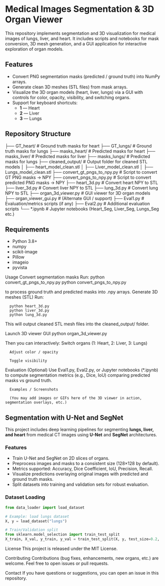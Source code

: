 # Medical Images Segmentation & 3D Organ Viewer

This repository implements segmentation and 3D visualization for medical images of lungs, liver, and heart. It includes scripts and notebooks for mask conversion, 3D mesh generation, and a GUI application for interactive exploration of organ models.

## Features

- Convert PNG segmentation masks (predicted / ground truth) into NumPy arrays.  
- Generate clean 3D meshes (STL files) from mask arrays.  
- Visualize the 3D organ models (heart, liver, lungs) via a GUI with controls for color, opacity, visibility, and switching organs.  
- Support for keyboard shortcuts:  
  - **1** — Heart  
  - **2** — Liver  
  - **3** — Lungs  

## Repository Structure
├── GT_heart/ # Ground truth masks for heart
├── GT_lungs/ # Ground truth masks for lungs
├── masks_heart/ # Predicted masks for heart
├── masks_liver/ # Predicted masks for liver
├── masks_lungs/ # Predicted masks for lungs
├── cleaned_output/ # Output folder for cleaned STL models
│ ├── heart_model_clean.stl
│ ├── Liver_model_clean.stl
│ ├── Lungs_model_clean.stl
├── convert_gt_pngs_to_npy.py # Script to convert GT PNG masks → NPY
├── convert_pngs_to_npy.py # Script to convert predicted PNG masks → NPY
├── heart_3d.py # Convert heart NPY to STL
├── liver_3d.py # Convert liver NPY to STL
├── lung_3d.py # Convert lung NPY to STL
├── organ_3d_viewer.py # GUI viewer for 3D organ models
├── organ_viewer_gui.py # (Alternate GUI / support)
├── Eval1.py # Evaluation/metrics scripts (if any)
├── Eval2.py # Additional evaluation scripts
└── *.ipynb # Jupyter notebooks (Heart_Seg, Liver_Seg, Lungs_Seg etc.)

## Requirements

- Python 3.8+  
- numpy  
- scikit-image  
- Pillow  
- imageio  
- pyvista  

Usage
Convert segmentation masks
      Run:
      python convert_gt_pngs_to_npy.py
      python convert_pngs_to_npy.py
      

to process ground truth and predicted masks into .npy arrays.
      Generate 3D meshes (STL)
      Run:
      
      python heart_3d.py
      python liver_3d.py
      python lung_3d.py


This will output cleaned STL mesh files into the cleaned_output/ folder.

Launch 3D viewer GUI
      python organ_3d_viewer.py


Then you can interactively:
      Switch organs (1: Heart, 2: Liver, 3: Lungs)
      
      Adjust color / opacity
      
      Toggle visibility

      

Evaluation
      (Optional) Use Eval1.py, Eval2.py, or Jupyter notebooks (*.ipynb) to compute segmentation metrics (e.g., Dice, IoU) comparing predicted masks vs ground truth.
      
      Examples / Screenshots
      
      (You may add images or GIFs here of the 3D viewer in action, segmentation overlays, etc.)

## Segmentation with U-Net and SegNet

This project includes deep learning pipelines for segmenting **lungs, liver, and heart** from medical CT images using **U-Net** and **SegNet** architectures.

### Features

- Train U-Net and SegNet on 2D slices of organs.
- Preprocess images and masks to a consistent size (128×128 by default).
- Metrics supported: Accuracy, Dice Coefficient, IoU, Precision, Recall.
- Visualize predictions overlaying original images with predicted and ground truth masks.
- Split datasets into training and validation sets for robust evaluation.

### Dataset Loading

```python
from data_loader import load_dataset

# Example: load lungs dataset
X, y = load_dataset("lungs")

# Train/Validation split
from sklearn.model_selection import train_test_split
X_train, X_val, y_train, y_val = train_test_split(X, y, test_size=0.2, random_state=42)
```

License
      This project is released under the MIT License.

Contributing
      Contributions (bug fixes, enhancements, new organs, etc.) are welcome. Feel free to open issues or pull requests.

Contact
      If you have questions or suggestions, you can open an issue in this repository.
